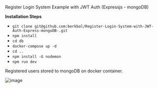 Register Login System Example with JWT Auth (Expressjs - mongoDB)

**Installation Steps**

- ``` git clone git@github.com:berkbal/Register-Login-System-with-JWT-Auth-Express-mongoDB-.git ```
- ``` npm install ```
- ``` cd db ```
- ``` docker-compose up -d ```
- ``` cd .. ```
- ``` npm install -G nodemon ```
- ``` npm run dev ```

Registered users stored to mongoDB on docker container.

![image](https://github.com/user-attachments/assets/657711cc-b9ad-4b1b-9981-a17d70a7fb8e)



